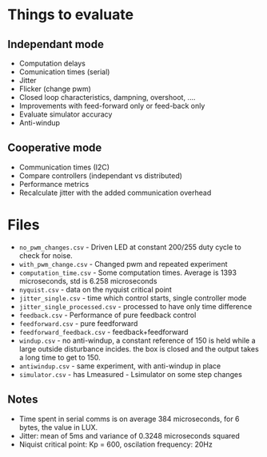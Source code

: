 # Things to evaluate

## Independant mode
+ Computation delays
+ Comunication times (serial)
+ Jitter
+ Flicker (change pwm)
+ Closed loop characteristics, dampning, overshoot, ....
+ Improvements with feed-forward only or feed-back only
+ Evaluate simulator accuracy
+ Anti-windup

## Cooperative mode
+ Communication times (I2C)
+ Compare controllers (independant vs distributed)
+ Performance metrics
+ Recalculate jitter with the added communication overhead

# Files

+ `no_pwm_changes.csv` - Driven LED at constant 200/255 duty cycle to check for noise.
+ `with_pwm_change.csv` - Changed pwm and repeated experiment
+ `computation_time.csv` - Some computation times. Average is 1393 microseconds, std is 6.258 microseconds
+ `nyquist.csv` - data on the nyquist critical point
+ `jitter_single.csv` - time which control starts, single controller mode
+ `jitter_single_processed.csv` - processed to have only time difference
+ `feedback.csv` - Performance of pure feedback control
+ `feedforward.csv` - pure feedforward
+ `feedforward_feedback.csv` - feedback+feedforward
+ `windup.csv` - no anti-windup, a constant reference of 150 is held while a large outside disturbance incides. the box is closed and the output takes a long time to get to 150.
+ `antiwindup.csv` - same experiment, with anti-windup in place
+ `simulator.csv` - has Lmeasured - Lsimulator on some step changes

## Notes

+ Time spent in serial comms is on average 384 microseconds, for 6 bytes, the value in LUX.
+ Jitter: mean of 5ms and variance of 0.3248 microseconds squared
+ Niquist critical point: Kp = 600, oscilation frequency: 20Hz

